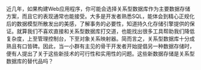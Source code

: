 近几年，如果构建Web应用程序，你可能会选择关系型数据库作为主要数据存储方案，而且它的表现通常也能接受。大多是开发者熟悉SQL，能体会到精心正规化后的数据模型所散发出的美感，了解事务的必要性，知道持久化存储引擎提供的保证。就算我们不喜欢直接和关系型数据库打交道，也能找出很多工具帮助我们降低复杂度，上至管理控制台，下至对象关系映射器。简而言之，关系型数据库十分成熟且有口皆碑。因此，当一小群有主见的骨干开发者开始提倡另一种数据存储时，便有人提出了关于这些新技术的可行性和实用性的问题。这些新数据存储是关系型数据库的替代品吗？

